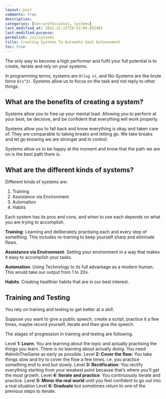 ```yaml
---
layout: post
comments: true
description: 
categories: [non-professional, systems]
last_modified_at: 2022-12-22T20:52:08.052481
last-modified-purpose:
permalink: /v1/systems
title: Creating Systems To Automate Goal Achievement
toc: true
---
```


The only way to become a high performer and fulfil your full potential is to create, iterate and rely on your systems.

In programming terms, systems are `O(log n)`, and No-Systems are like brute force `O(n^3)`. Systems allow us to focus on the task and not reply to other things.

## What are the benefits of creating a system?

Systems allow you to free up your mental load. Allowing you to perform at your best, be decisive, and be confident that everything will work properly.

Systems allow you to fall back and know everything is okay and taken care of. They are comparable to taking breaks and letting go. We take breaks and let go knowing we are stronger and in control.

Systems allow us to be happy at the moment and know that the path we are on is the best path there is.

## What are the different kinds of systems?

Different kinds of systems are:

1. Training
2. Assistance via Environment
3. Automation
4. Habits

Each system has its pros and cons, and when to use each depends on what you are trying to accomplish.

**Training**: Learning and deliberately practising each and every step of something. This includes re-training to keep yourself sharp and eliminate flaws.

**Assistance via Environment**: Setting your environment in a way that makes it easy to accomplish your tasks.

**Automation**: Using Technology to its full advantage as a modern human. This would take our output from 1 to 20x.

**Habits**: Creating healthier habits that are in our best interest.

## Training and Testing

You rely on training and testing to get better at a skill.

Suppose you want to give a public speech, create a script, practice it a few times, maybe record yourself, iterate and then give the speech.

The stages of progression in training and testing are following.

Level **1: Learn**: You are learning about the topic and actually practising the things you learn. There is no learning about actually doing. You need #skinInTheGame as early as possible.
Level **2: Cover the flow**: You take things slow and try to cover the flow a few times. i.e. you practice something end to end but slowly.
Level **3: Rectification**: You rectify everything starting from your weakest point because that’s where you’ll get the most growth.
Level **4: Iterate and practice**: You continuously iterate and practice.
Level **5: Mimic the real world** until you feel confident to go out into a real situation
Level **6: Graduate** but sometimes return to one of the previous steps to iterate.

